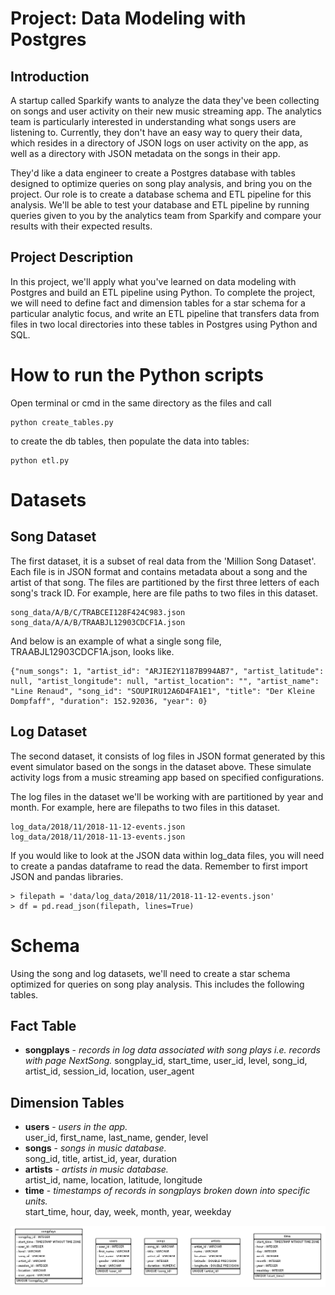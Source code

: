 # Project: Data Modeling with Postgres
## Introduction
A startup called Sparkify wants to analyze the data they've been collecting on songs and user activity on their new music streaming app. The analytics team is particularly interested in understanding what songs users are listening to. Currently, they don't have an easy way to query their data, which resides in a directory of JSON logs on user activity on the app, as well as a directory with JSON metadata on the songs in their app.

They'd like a data engineer to create a Postgres database with tables designed to optimize queries on song play analysis, and bring you on the project. Our role is to create a database schema and ETL pipeline for this analysis. We'll be able to test your database and ETL pipeline by running queries given to you by the analytics team from Sparkify and compare your results with their expected results.

## Project Description
In this project, we'll apply what you've learned on data modeling with Postgres and build an ETL pipeline using Python. To complete the project, we will need to define fact and dimension tables for a star schema for a particular analytic focus, and write an ETL pipeline that transfers data from files in two local directories into these tables in Postgres using Python and SQL.

# How to run the Python scripts

Open terminal or cmd in the same directory as the files and call
``` 
python create_tables.py
```
to create the db tables,
then populate the data into tables:
``` 
python etl.py
```
# Datasets
## Song Dataset
The first dataset, it is a subset of real data from the 'Million Song Dataset'. Each file is in JSON format and contains metadata about a song and the artist of that song. The files are partitioned by the first three letters of each song's track ID. For example, here are file paths to two files in this dataset.
```
song_data/A/B/C/TRABCEI128F424C983.json
song_data/A/A/B/TRAABJL12903CDCF1A.json
```
And below is an example of what a single song file, TRAABJL12903CDCF1A.json, looks like.
```
{"num_songs": 1, "artist_id": "ARJIE2Y1187B994AB7", "artist_latitude": null, "artist_longitude": null, "artist_location": "", "artist_name": "Line Renaud", "song_id": "SOUPIRU12A6D4FA1E1", "title": "Der Kleine Dompfaff", "duration": 152.92036, "year": 0}
```
## Log Dataset
The second dataset, it consists of log files in JSON format generated by this event simulator based on the songs in the dataset above. These simulate activity logs from a music streaming app based on specified configurations.

The log files in the dataset we'll be working with are partitioned by year and month. For example, here are filepaths to two files in this dataset.
```
log_data/2018/11/2018-11-12-events.json
log_data/2018/11/2018-11-13-events.json
```
If you would like to look at the JSON data within log_data files, you will need to create a pandas dataframe to read the data. Remember to first import JSON and pandas libraries.
```
> filepath = 'data/log_data/2018/11/2018-11-12-events.json'
> df = pd.read_json(filepath, lines=True)
```
# Schema
Using the song and log datasets, we'll need to create a star schema optimized for queries on song play analysis. This includes the following tables.

## Fact Table
- **songplays** - *records in log data associated with song plays i.e. records with page NextSong.*
songplay_id, start_time, user_id, level, song_id, artist_id, session_id, location, user_agent

## Dimension Tables
- **users** - *users in the app.* <br>
user_id, first_name, last_name, gender, level
- **songs** - *songs in music database.* <br>
song_id, title, artist_id, year, duration
- **artists** - *artists in music database.* <br>
artist_id, name, location, latitude, longitude
- **time** - *timestamps of records in songplays broken down into specific units.* <br>
start_time, hour, day, week, month, year, weekday

![alt text](sparkifydb_erd.png)